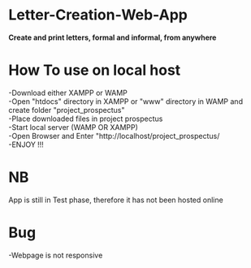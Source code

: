 # Letter-Creation-Web-App
<b>Create and print letters, formal and informal, from anywhere </b>
# How To use on local host 
-Download either XAMPP or WAMP <br/>
-Open "htdocs" directory in XAMPP or "www" directory in WAMP and create folder "project_prospectus"<br/>
-Place downloaded files in project prospectus<br/>
-Start local server (WAMP OR XAMPP)<br/>
-Open Browser and Enter "http://localhost/project_prospectus/<br/>
-ENJOY !!!   
# NB
App is still in Test phase, therefore it has not been hosted online
# Bug 
-Webpage is not responsive
